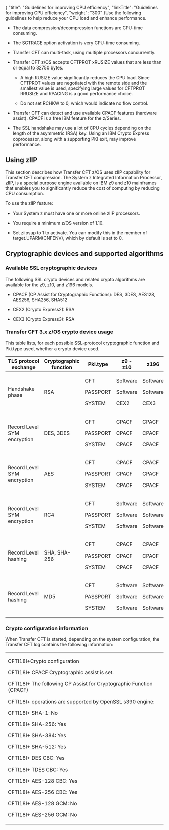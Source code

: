 {
    "title": "Guidelines for improving CPU efficiency",
    "linkTitle": "Guidelines for improving CPU efficiency",
    "weight": "300"
}Use the following guidelines to help reduce your CPU load and enhance performance.

-   The data compression/decompression functions are CPU-time consuming.
-   The SGTRACE option activation is very CPU-time consuming.
-   Transfer CFT can multi-task, using multiple processors concurrently.
-   Transfer CFT z/OS accepts CFTPROT xRUSIZE values that are less than or equal to 32750 bytes.
    -   A high RUSIZE value significantly reduces the CPU load. Since CFTPROT values are negotiated with the remote side and the smallest value is used, specifying large values for CFTPROT RRUSIZE and RPACING is a good performance choice.
    -   Do not set RCHKW to 0, which would indicate no flow control.
-   Transfer CFT can detect and use available CPACF features (hardware assist). CPACF is a free IBM feature for the z/Series.
-   The SSL handshake may use a lot of CPU cycles depending on the length of the asymmetric (RSA) key. Using an IBM Crypto Express coprocessor, along with a supporting PKI exit, may improve performance.

## Using zIIP

This section describes how Transfer CFT z/OS uses zIIP capability for Transfer CFT compression. The System z Integrated Information Processor, zIIP, is a special purpose engine available on IBM z9 and z10 mainframes that enables you to significantly reduce the cost of computing by reducing CPU consumption.

To use the zIIP feature:

-   Your System z must have one or more online zIIP processors.
-   You require a minimum z/OS version of 1.10.
-   Set ziipsup to 1 to activate. You can modify this in the member of target.UPARM(CNFENV), which by default is set to 0.

## Cryptographic devices and supported algorithms

### Available SSL cryptographic devices

The following SSL crypto devices and related crypto algorithms are available for the z9, z10, and z196 models.

-   CPACF (CP Assist for Cryptographic Functions): DES, 3DES, AES128, AES256, SHA256, SHA512
-   CEX2 (Crypto Express2): RSA
-   CEX3 (Crypto Express3): RSA

### Transfer CFT 3.x z/OS crypto device usage

This table lists, for each possible SSL-protocol cryptographic function and Pki.type used, whether a crypto device used.

<table cellspacing="0">
   <col/>
   <col/>
   <col/>
   <col/>
   <col/>
   <thead>
      <tr>
         <th>TLS protocol exchange</th>
         <th>Cryptographic function</th>
         <th>Pki.type</th>
         <th>z9 - z10</th>
         <th>z196</th>
      </tr>
   </thead>
   <tbody>
      <tr>
         <td>Handshake phase         </td>
         <td>RSA         </td>
         <td>
            <p>CFT
</p>
            <p>PASSPORT
</p>
            <p>SYSTEM
</p>
         </td>
         <td>
            <p>Software
</p>
            <p>Software
</p>
            <p>CEX2
</p>
         </td>
         <td>
            <p>Software
</p>
            <p>Software
</p>
            <p>CEX3
</p>
         </td>
      </tr>
      <tr>
         <td>Record Level SYM encryption         </td>
         <td>DES, 3DES         </td>
         <td>
            <p>CFT
</p>
            <p>PASSPORT
</p>
            <p>SYSTEM
</p>
         </td>
         <td>
            <p>CPACF </p>
            <p>CPACF </p>
            <p>CPACF </p>
         </td>
         <td>
            <p>CPACF </p>
            <p>CPACF </p>
            <p>CPACF </p>
         </td>
      </tr>
      <tr>
         <td>Record Level SYM encryption         </td>
         <td>AES         </td>
         <td>
            <p>CFT
</p>
            <p>PASSPORT
</p>
            <p>SYSTEM
</p>
         </td>
         <td>
            <p>CPACF </p>
            <p>CPACF </p>
            <p>CPACF </p>
         </td>
         <td>
            <p>CPACF </p>
            <p>CPACF </p>
            <p>CPACF </p>
         </td>
      </tr>
      <tr>
         <td>Record Level SYM encryption         </td>
         <td>RC4         </td>
         <td>
            <p>CFT
</p>
            <p>PASSPORT
</p>
            <p>SYSTEM
</p>
         </td>
         <td>
            <p>Software
</p>
            <p>Software

</p>
            <p>Software
</p>
         </td>
         <td>
            <p>Software
</p>
            <p>Software

</p>
            <p>Software
</p>
         </td>
      </tr>
      <tr>
         <td>Record Level hashing         </td>
         <td>SHA, SHA-256         </td>
         <td>
            <p>CFT
</p>
            <p>PASSPORT
</p>
            <p>SYSTEM
</p>
         </td>
         <td>
            <p>CPACF </p>
            <p>CPACF </p>
            <p>CPACF </p>
         </td>
         <td>
            <p>CPACF </p>
            <p>CPACF </p>
            <p>CPACF </p>
         </td>
      </tr>
      <tr>
         <td>Record Level hashing         </td>
         <td>MD5         </td>
         <td>
            <p>CFT
</p>
            <p>PASSPORT
</p>
            <p>SYSTEM
</p>
         </td>
         <td>
            <p>Software
</p>
            <p>Software

</p>
            <p>Software
</p>
         </td>
         <td>
            <p>Software
</p>
            <p>Software

</p>
            <p>Software
</p>
         </td>
      </tr>
   </tbody>
</table>

### Crypto configuration information

When Transfer CFT is started, depending on the system configuration, the Transfer CFT log contains the following information:

<table cellspacing="0">
   <col/>
   <tbody>
      <tr>
         <td>
            <p>CFTI18I+Crypto configuration</p>
            <p>CFTI18I+   CPACF Cryptographic assist is set.</p>
            <p>CFTI18I+   The following CP Assist for Cryptographic Function (CPACF)</p>
            <p>CFTI18I+   operations are supported by OpenSSL s390 engine:</p>
            <p>CFTI18I+     SHA-1:       No</p>
            <p>CFTI18I+     SHA-256:     Yes</p>
            <p>CFTI18I+     SHA-384:     Yes</p>
            <p>CFTI18I+     SHA-512:     Yes</p>
            <p>CFTI18I+     DES CBC:     Yes</p>
            <p>CFTI18I+     TDES CBC:    Yes</p>
            <p>CFTI18I+     AES-128 CBC: Yes</p>
            <p>CFTI18I+     AES-256 CBC: Yes</p>
            <p>CFTI18I+     AES-128 GCM: No</p>
            <p>CFTI18I+     AES-256 GCM: No</p>
         </td>
      </tr>
   </tbody>
</table>

